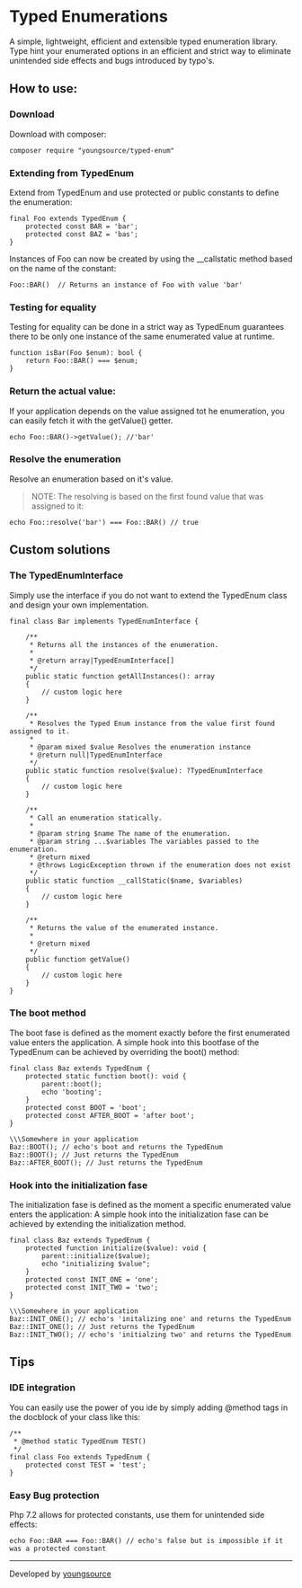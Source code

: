 # Typed Enumerations

A simple, lightweight, efficient and extensible typed enumeration library. Type hint your enumerated options in an efficient and strict way to eliminate unintended side effects and bugs introduced by typo's.

## How to use:

### Download

Download with composer:
```
composer require "youngsource/typed-enum"
```

### Extending from TypedEnum 

Extend from TypedEnum and use protected or public constants to define the enumeration:

```
final Foo extends TypedEnum {
    protected const BAR = 'bar';
    protected const BAZ = 'bas';
} 
```

Instances of Foo can now be created by using the __callstatic method based on the name of the constant:

```
Foo::BAR()  // Returns an instance of Foo with value 'bar'
```

### Testing for equality

Testing for equality can be done in a strict way as TypedEnum guarantees there to be only one instance of the same enumerated value at runtime.

```
function isBar(Foo $enum): bool {
    return Foo::BAR() === $enum;     
}
```

### Return the actual value:

If your application depends on the value assigned tot he enumeration, you can easily fetch it with the getValue() getter.

```
echo Foo::BAR()->getValue(); //'bar'
```

### Resolve the enumeration

Resolve an enumeration based on it's value. 
> NOTE: The resolving is based on the first found value that was assigned to it:

```
echo Foo::resolve('bar') === Foo::BAR() // true 
```

## Custom solutions

### The TypedEnumInterface

Simply use the interface if you do not want to extend the TypedEnum class and design your own implementation.

```
final class Bar implements TypedEnumInterface {
    
    /**
	 * Returns all the instances of the enumeration.
     *
	 * @return array|TypedEnumInterface[]
	 */
	public static function getAllInstances(): array 
	{
	    // custom logic here
	}

	/**
	 * Resolves the Typed Enum instance from the value first found assigned to it.
	 *
	 * @param mixed $value Resolves the enumeration instance
	 * @return null|TypedEnumInterface
	 */
	public static function resolve($value): ?TypedEnumInterface 
	{
	    // custom logic here
	}

	/**
	 * Call an enumeration statically.
	 *
	 * @param string $name The name of the enumeration.
	 * @param string ...$variables The variables passed to the enumeration.
	 * @return mixed
     * @throws LogicException thrown if the enumeration does not exist
	 */
	public static function __callStatic($name, $variables)
	{
	    // custom logic here
	}

	/**
	 * Returns the value of the enumerated instance.
	 *
	 * @return mixed
	 */
	public function getValue()
	{
	    // custom logic here
	}
}
```

### The boot method

The boot fase is defined as the moment exactly before the first enumerated value enters the application. A simple hook into this bootfase of the TypedEnum can be achieved by overriding the boot() method:

```
final class Baz extends TypedEnum {
    protected static function boot(): void {
        parent::boot();
        echo 'booting';
    }
    protected const BOOT = 'boot';
    protected const AFTER_BOOT = 'after boot';
}

\\\Somewhere in your application
Baz::BOOT(); // echo's boot and returns the TypedEnum
Baz::BOOT(); // Just returns the TypedEnum
Baz::AFTER_BOOT(); // Just returns the TypedEnum
```

### Hook into the initialization fase

The initialization fase is defined as the moment a specific enumerated value enters the application: A simple hook into the initialization fase can be achieved by extending the initialization method.

```
final class Baz extends TypedEnum {
    protected function initialize($value): void {
        parent::initialize($value);
        echo "initializing $value";
    }
    protected const INIT_ONE = 'one';
    protected const INIT_TWO = 'two';
}

\\\Somewhere in your application
Baz::INIT_ONE(); // echo's 'initalizing one' and returns the TypedEnum
Baz::INIT_ONE(); // Just returns the TypedEnum
Baz::INIT_TWO(); // echo's 'initialzing two' and returns the TypedEnum
```

## Tips

### IDE integration

You can easily use the power of you ide by simply adding @method tags in the docblock of your class like this:

```
/**
 * @method static TypedEnum TEST()
 */
final class Foo extends TypedEnum {
    protected const TEST = 'test';
}
```

### Easy Bug protection

Php 7.2 allows for protected constants, use them for unintended side effects:

```
echo Foo::BAR === Foo::BAR() // echo's false but is impossible if it was a protected constant
```


***
Developed by [youngsource](https://www.youngsource.be)
